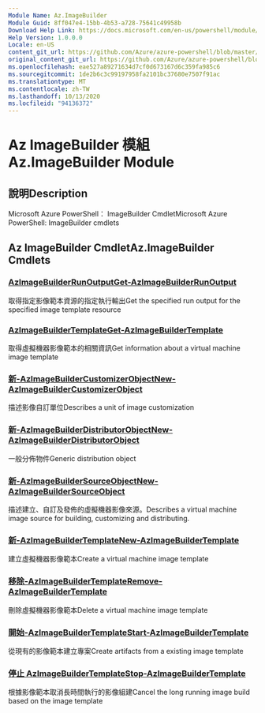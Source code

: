 ```yaml
---
Module Name: Az.ImageBuilder
Module Guid: 8ff047e4-15bb-4b53-a728-75641c49958b
Download Help Link: https://docs.microsoft.com/en-us/powershell/module/az.imagebuilder
Help Version: 1.0.0.0
Locale: en-US
content_git_url: https://github.com/Azure/azure-powershell/blob/master/src/ImageBuilder/help/Az.ImageBuilder.md
original_content_git_url: https://github.com/Azure/azure-powershell/blob/master/src/ImageBuilder/help/Az.ImageBuilder.md
ms.openlocfilehash: eae527a89271634d7cf0d673167d6c359fa985c6
ms.sourcegitcommit: 1de2b6c3c99197958fa2101bc37680e7507f91ac
ms.translationtype: MT
ms.contentlocale: zh-TW
ms.lasthandoff: 10/13/2020
ms.locfileid: "94136372"
---
```

# <span data-ttu-id="d5f5e-101">Az ImageBuilder 模組</span><span class="sxs-lookup"><span data-stu-id="d5f5e-101">Az.ImageBuilder Module</span></span>
## <span data-ttu-id="d5f5e-102">說明</span><span class="sxs-lookup"><span data-stu-id="d5f5e-102">Description</span></span>
<span data-ttu-id="d5f5e-103">Microsoft Azure PowerShell： ImageBuilder Cmdlet</span><span class="sxs-lookup"><span data-stu-id="d5f5e-103">Microsoft Azure PowerShell: ImageBuilder cmdlets</span></span>

## <span data-ttu-id="d5f5e-104">Az ImageBuilder Cmdlet</span><span class="sxs-lookup"><span data-stu-id="d5f5e-104">Az.ImageBuilder Cmdlets</span></span>
### [<span data-ttu-id="d5f5e-105">AzImageBuilderRunOutput</span><span class="sxs-lookup"><span data-stu-id="d5f5e-105">Get-AzImageBuilderRunOutput</span></span>](Get-AzImageBuilderRunOutput.md)
<span data-ttu-id="d5f5e-106">取得指定影像範本資源的指定執行輸出</span><span class="sxs-lookup"><span data-stu-id="d5f5e-106">Get the specified run output for the specified image template resource</span></span>

### [<span data-ttu-id="d5f5e-107">AzImageBuilderTemplate</span><span class="sxs-lookup"><span data-stu-id="d5f5e-107">Get-AzImageBuilderTemplate</span></span>](Get-AzImageBuilderTemplate.md)
<span data-ttu-id="d5f5e-108">取得虛擬機器影像範本的相關資訊</span><span class="sxs-lookup"><span data-stu-id="d5f5e-108">Get information about a virtual machine image template</span></span>

### [<span data-ttu-id="d5f5e-109">新-AzImageBuilderCustomizerObject</span><span class="sxs-lookup"><span data-stu-id="d5f5e-109">New-AzImageBuilderCustomizerObject</span></span>](New-AzImageBuilderCustomizerObject.md)
<span data-ttu-id="d5f5e-110">描述影像自訂單位</span><span class="sxs-lookup"><span data-stu-id="d5f5e-110">Describes a unit of image customization</span></span>

### [<span data-ttu-id="d5f5e-111">新-AzImageBuilderDistributorObject</span><span class="sxs-lookup"><span data-stu-id="d5f5e-111">New-AzImageBuilderDistributorObject</span></span>](New-AzImageBuilderDistributorObject.md)
<span data-ttu-id="d5f5e-112">一般分佈物件</span><span class="sxs-lookup"><span data-stu-id="d5f5e-112">Generic distribution object</span></span>

### [<span data-ttu-id="d5f5e-113">新-AzImageBuilderSourceObject</span><span class="sxs-lookup"><span data-stu-id="d5f5e-113">New-AzImageBuilderSourceObject</span></span>](New-AzImageBuilderSourceObject.md)
<span data-ttu-id="d5f5e-114">描述建立、自訂及發佈的虛擬機器影像來源。</span><span class="sxs-lookup"><span data-stu-id="d5f5e-114">Describes a virtual machine image source for building, customizing and distributing.</span></span>

### [<span data-ttu-id="d5f5e-115">新-AzImageBuilderTemplate</span><span class="sxs-lookup"><span data-stu-id="d5f5e-115">New-AzImageBuilderTemplate</span></span>](New-AzImageBuilderTemplate.md)
<span data-ttu-id="d5f5e-116">建立虛擬機器影像範本</span><span class="sxs-lookup"><span data-stu-id="d5f5e-116">Create a virtual machine image template</span></span>

### [<span data-ttu-id="d5f5e-117">移除-AzImageBuilderTemplate</span><span class="sxs-lookup"><span data-stu-id="d5f5e-117">Remove-AzImageBuilderTemplate</span></span>](Remove-AzImageBuilderTemplate.md)
<span data-ttu-id="d5f5e-118">刪除虛擬機器影像範本</span><span class="sxs-lookup"><span data-stu-id="d5f5e-118">Delete a virtual machine image template</span></span>

### [<span data-ttu-id="d5f5e-119">開始-AzImageBuilderTemplate</span><span class="sxs-lookup"><span data-stu-id="d5f5e-119">Start-AzImageBuilderTemplate</span></span>](Start-AzImageBuilderTemplate.md)
<span data-ttu-id="d5f5e-120">從現有的影像範本建立專案</span><span class="sxs-lookup"><span data-stu-id="d5f5e-120">Create artifacts from a existing image template</span></span>

### [<span data-ttu-id="d5f5e-121">停止 AzImageBuilderTemplate</span><span class="sxs-lookup"><span data-stu-id="d5f5e-121">Stop-AzImageBuilderTemplate</span></span>](Stop-AzImageBuilderTemplate.md)
<span data-ttu-id="d5f5e-122">根據影像範本取消長時間執行的影像組建</span><span class="sxs-lookup"><span data-stu-id="d5f5e-122">Cancel the long running image build based on the image template</span></span>

